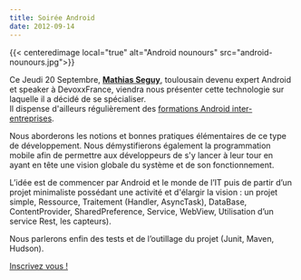 ```yaml
---
title: Soirée Android
date: 2012-09-14
---
```

{{< centeredimage local="true" alt="Android nounours" src="android-nounours.jpg">}}

Ce Jeudi 20 Septembre, [**Mathias Seguy**](mailto:mathias.seguy@android2ee.com),
toulousain devenu expert Android et speaker à DevoxxFrance, viendra nous
présenter cette technologie sur laquelle il a décidé de se spécialiser.  
Il dispense d'ailleurs régulièrement des [formations Android inter-entreprises](http://android2ee.com/).

Nous aborderons les notions et bonnes pratiques élémentaires de ce type de
développement. Nous démystifierons également la programmation mobile afin de
permettre aux développeurs de s'y lancer à leur tour en ayant en tête une vision
globale du système et de son fonctionnement.

L’idée est de commencer par Android et le monde de l’IT puis de partir d’un
projet minimaliste possédant une activité et d'élargir la vision : un projet
simple, Ressource, Traitement (Handler, AsyncTask), DataBase, ContentProvider,
SharedPreference, Service, WebView, Utilisation d’un service Rest, les capteurs).

Nous parlerons enfin des tests et de l’outillage du projet (Junit, Maven, Hudson).

[Inscrivez vous !](http://www.jugevents.org/jugevents/event/46863)

